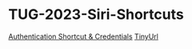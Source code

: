 # TUG-2023-Siri-Shortcuts

[Authentication Shortcut & Credentials](https://github.com/NSA-Computer-Exchange/TUG-2023-Siri-Shortcuts/blob/main/SiriAuthShortcuts.zip)
[TinyUrl](https://tinyurl.com/Siri-Shortcut)
